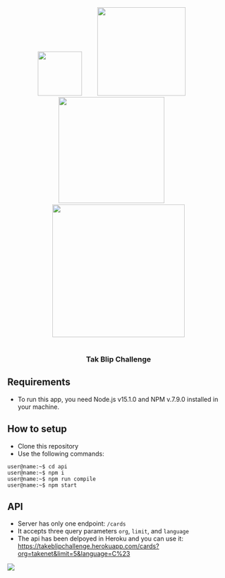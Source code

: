<div align="center">
  <img src="https://encrypted-tbn0.gstatic.com/images?q=tbn:ANd9GcRtmAyNB0XJKRhS4zMU6heS64Ghm-xxYiVyyUfNQ1QdjsEFJW-SiBCdJH3_Af0rWPnaXfA&usqp=CAU" width="100px">
  <span> &nbsp &nbsp &nbsp &nbsp</span>
  <img src="https://encrypted-tbn0.gstatic.com/images?q=tbn:ANd9GcS7WVmSy2jD2i1h_quzZb3upizNZ-W1gIcwvU0IBqLUtdnoTXdAviPbwIekRywq34myqA&usqp=CAU" width="200px"> 
  <span> &nbsp &nbsp &nbsp &nbsp</span>
  <img src="https://expressjs.com/images/express-facebook-share.png" width="240px">
  <span> &nbsp &nbsp &nbsp &nbsp</span>
  <img src="https://www.hostko.si/blog/wp-content/uploads/2019/07/nodejs-logo.png" width="300px">
</div>
<br />

<div align="center">
  <h3> Tak Blip Challenge </h3>
</div>

## Requirements
 - To run this app, you need Node.js v15.1.0 and NPM v.7.9.0 installed in your machine.

## How to setup
 - Clone this repository
 - Use the following commands: 
  ```console
  user@name:~$ cd api
  user@name:~$ npm i
  user@name:~$ npm run compile
  user@name:~$ npm start
  ```
 
 ## API
  - Server has only one endpoint: `/cards`
  - It accepts three query parameters `org`, `limit`, and `language`
  - The api has been delpoyed in Heroku and you can use it: https://takeblipchallenge.herokuapp.com/cards?org=takenet&limit=5&language=C%23 
 

<img src="https://i.imgur.com/9QpPcFx.jpg">
